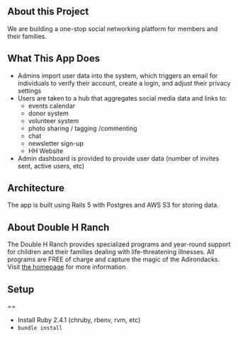 ## About this Project

We are building a one-stop social networking platform for members and their
families.

## What This App Does

* Admins import user data into the system, which triggers an email for
  individuals to verify their account, create a login, and adjust their privacy
  settings
* Users are taken to a hub that aggregates social media data and links to:
  * events calendar
  * donor system
  * volunteer system
  * photo sharing / tagging /commenting
  * chat
  * newsletter sign-up
  * HH Website
* Admin dashboard is provided to provide user data (number of invites sent,
  active users, etc)

## Architecture

The app is built using Rails 5 with Postgres and AWS S3 for storing data.

## About Double H Ranch

The Double H Ranch provides specialized programs and year-round support for
children and their families dealing with life-threatening illnesses. All
programs are FREE of charge and capture the magic of the Adirondacks. Visit [the
homepage](https://www.doublehranch.org/) for more information.

## Setup
==
- Install Ruby 2.4.1 (chruby, rbenv, rvm, etc)
- `bundle install`
